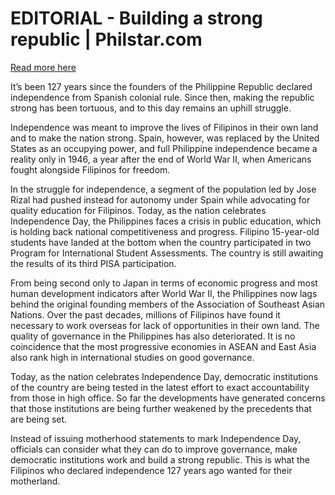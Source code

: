 # EDITORIAL - Building a strong republic | Philstar.com

[Read more here](https://www.philstar.com/opinion/2025/06/12/2449889/editorial-building-strong-republic)

It’s been 127 years since the founders of the Philippine Republic declared independence from Spanish colonial rule. Since then, making the republic strong has been tortuous, and to this day remains an uphill struggle.

Independence was meant to improve the lives of Filipinos in their own land and to make the nation strong. Spain, however, was replaced by the United States as an occupying power, and full Philippine independence became a reality only in 1946, a year after the end of World War II, when Americans fought alongside Filipinos for freedom.

In the struggle for independence, a segment of the population led by Jose Rizal had pushed instead for autonomy under Spain while advocating for quality education for Filipinos. Today, as the nation celebrates Independence Day, the Philippines faces a crisis in public education, which is holding back national competitiveness and progress. Filipino 15-year-old students have landed at the bottom when the country participated in two Program for International Student Assessments. The country is still awaiting the results of its third PISA participation.

From being second only to Japan in terms of economic progress and most human development indicators after World War II, the Philippines now lags behind the original founding members of the Association of Southeast Asian Nations. Over the past decades, millions of Filipinos have found it necessary to work overseas for lack of opportunities in their own land. The quality of governance in the Philippines has also deteriorated. It is no coincidence that the most progressive economies in ASEAN and East Asia also rank high in international studies on good governance.

Today, as the nation celebrates Independence Day, democratic institutions of the country are being tested in the latest effort to exact accountability from those in high office. So far the developments have generated concerns that those institutions are being further weakened by the precedents that are being set.

Instead of issuing motherhood statements to mark Independence Day, officials can consider what they can do to improve governance, make democratic institutions work and build a strong republic. This is what the Filipinos who declared independence 127 years ago wanted for their motherland.